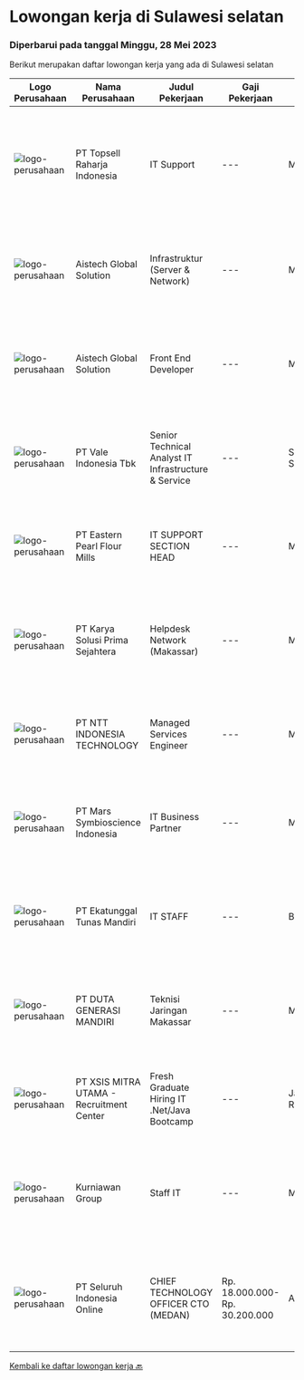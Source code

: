 
  # Lowongan kerja di Sulawesi selatan

  ### Diperbarui pada tanggal Minggu, 28 Mei 2023

  Berikut merupakan daftar lowongan kerja yang ada di Sulawesi selatan

  |Logo Perusahaan | Nama Perusahaan | Judul Pekerjaan | Gaji Pekerjaan | Lokasi | Deskripsi | Tanggal diunggah | Pranala |
  | -------------- | --------------- | --------------- | --------- | --------- | -------------- | ------- | ----------- |
  |![logo-perusahaan](https://image-service-cdn.seek.com.au/ae356464c97f69ec3244b4271b99e9fd6e8f21f1/ee4dce1061f3f616224767ad58cb2fc751b8d2dc)|PT Topsell Raharja Indonesia|IT Support|---|Makassar|- Mengolah database/server perusahaan dan menjaga keamanan system. - Membuat program yang dibutuhkan perusahaaan dalam business analyst, marketing...|Sabtu, 27 Mei 2023|https://www.jobstreet.co.id/id/job/it-support-1035684399?token=0~75bd02fc-c353-47cf-a2f7-8a2d4acbcee9&sectionRank=1&jobId=jobstreet-id-job-1035684399|
|![logo-perusahaan](https://i.ibb.co/sqvTCh9/112815900-stock-vector-no-image-available-icon-flat-vector.webp)|Aistech Global Solution|Infrastruktur (Server & Network)|---|Makassar|- Menguasai UNIX / LINUX - Menguasai konsep networking (CCNA , MTCNA) - Mampu bekerjasama secara tim - Menguasai produk VMWare - Pria/Wanita -...|Sabtu, 27 Mei 2023|https://www.jobstreet.co.id/id/job/infrastruktur-server-network-1035952671?token=0~75bd02fc-c353-47cf-a2f7-8a2d4acbcee9&sectionRank=2&jobId=jobstreet-id-job-1035952671|
|![logo-perusahaan](https://i.ibb.co/sqvTCh9/112815900-stock-vector-no-image-available-icon-flat-vector.webp)|Aistech Global Solution|Front End Developer|---|Makassar|1. Merancang Tampilan Antarmuka Aplikasi 2. Optimasi Tampilan Aplikasi 3. Memastikan Aplikasi Kompatibel dengan Browser 4. Memelihara Aplikasi yang...|Sabtu, 27 Mei 2023|https://www.jobstreet.co.id/id/job/front-end-developer-1035952730?token=0~75bd02fc-c353-47cf-a2f7-8a2d4acbcee9&sectionRank=3&jobId=jobstreet-id-job-1035952730|
|![logo-perusahaan](https://image-service-cdn.seek.com.au/60103aff7c17273f34198bccd31b0720f3e37570/ee4dce1061f3f616224767ad58cb2fc751b8d2dc)|PT Vale Indonesia Tbk|Senior Technical Analyst IT Infrastructure & Service|---|Sulawesi Selatan|The role is required to provide a comprehensive technical analysis to plan(strategy), design, transition, operation, and continual improvement in IT...|Rabu, 24 Mei 2023|https://www.jobstreet.co.id/id/job/senior-technical-analyst-it-infrastructure-service-4346739?token=0~75bd02fc-c353-47cf-a2f7-8a2d4acbcee9&sectionRank=4&jobId=jobstreet-id-job-4346739|
|![logo-perusahaan](https://image-service-cdn.seek.com.au/0d7729552de194f48ad8533e5efab90a57794114/ee4dce1061f3f616224767ad58cb2fc751b8d2dc)|PT Eastern Pearl Flour Mills|IT SUPPORT SECTION HEAD|---|Makassar|Requirements: Bachelor degree from Computer Science/ Engineering/ Information Systems Proficiency &amp; fluent in English (written &amp; spoken) Main...|Selasa, 23 Mei 2023|https://www.jobstreet.co.id/id/job/it-support-section-head-4344620?token=0~75bd02fc-c353-47cf-a2f7-8a2d4acbcee9&sectionRank=5&jobId=jobstreet-id-job-4344620|
|![logo-perusahaan](https://image-service-cdn.seek.com.au/bb0f2c313297f2db3d497466b95d7da85644edc0/ee4dce1061f3f616224767ad58cb2fc751b8d2dc)|PT Karya Solusi Prima Sejahtera|Helpdesk Network (Makassar)|---|Makassar|KUALIFIKASIPendidikan diutamakan D3/S1 jurusan Teknik Telekomunikasi dan Teknik InformatikaKompetensi Non-teknis: Mampu berkomunikasi dengan baik dan...|Rabu, 24 Mei 2023|https://www.jobstreet.co.id/id/job/helpdesk-network-makassar-4346269?token=0~75bd02fc-c353-47cf-a2f7-8a2d4acbcee9&sectionRank=6&jobId=jobstreet-id-job-4346269|
|![logo-perusahaan](https://image-service-cdn.seek.com.au/f525f049cf8ce97a388001196b7113e11512c773/ee4dce1061f3f616224767ad58cb2fc751b8d2dc)|PT NTT INDONESIA TECHNOLOGY|Managed Services Engineer|---|Makassar|Job Requirements: Bachelor's degree in computer science or software engineering Relevant certifications : CCNA/CCNP, VCP, Microsoft 365 | Certified:...|Kamis, 25 Mei 2023|https://www.jobstreet.co.id/id/job/managed-services-engineer-4327948?token=0~75bd02fc-c353-47cf-a2f7-8a2d4acbcee9&sectionRank=7&jobId=jobstreet-id-job-4327948|
|![logo-perusahaan](https://image-service-cdn.seek.com.au/bab14f371629d1abc09565d5ce4631348c179775/ee4dce1061f3f616224767ad58cb2fc751b8d2dc)|PT Mars Symbioscience Indonesia|IT Business Partner|---|Makassar|Job Purpose :Functional expert is required to guarantee that system is in line with business process and the investment on deployment is not wastedKey...|Sabtu, 20 Mei 2023|https://www.jobstreet.co.id/id/job/it-business-partner-4329416?token=0~75bd02fc-c353-47cf-a2f7-8a2d4acbcee9&sectionRank=8&jobId=jobstreet-id-job-4329416|
|![logo-perusahaan](https://image-service-cdn.seek.com.au/e94cb4b3c5bb0a2ab28556ea5133dc6ec5ea9dfa/ee4dce1061f3f616224767ad58cb2fc751b8d2dc)|PT Ekatunggal Tunas Mandiri|IT STAFF|---|Bogor|"Anda Seorang Yang Proaktif, Komunikatif &amp; Menyukai Pekerjaan Bidang IT ?"PT. Ekatunggal Tunas Mandiri adalah perusahaan yang sedang berkembang...|Rabu, 10 Mei 2023|https://www.jobstreet.co.id/id/job/it-staff-4328458?token=0~75bd02fc-c353-47cf-a2f7-8a2d4acbcee9&sectionRank=9&jobId=jobstreet-id-job-4328458|
|![logo-perusahaan](https://image-service-cdn.seek.com.au/f6d4c20e039a9103d16d613786829da485a07a5f/ee4dce1061f3f616224767ad58cb2fc751b8d2dc)|PT DUTA GENERASI MANDIRI|Teknisi Jaringan Makassar|---|Makassar|- Melakukan aktivitas instalasi dan aktivasi kepada pelanggan. - Memberikan dukungan teknis kepada pelanggan melalui pemecahan masalah jarak jauh atau...|Kamis, 11 Mei 2023|https://www.jobstreet.co.id/id/job/teknisi-jaringan-makassar-1035768971?token=0~75bd02fc-c353-47cf-a2f7-8a2d4acbcee9&sectionRank=10&jobId=jobstreet-id-job-1035768971|
|![logo-perusahaan](https://image-service-cdn.seek.com.au/fa12dd378bd230f83b9ccd636b4121ebbb347455/ee4dce1061f3f616224767ad58cb2fc751b8d2dc)|PT XSIS MITRA UTAMA - Recruitment Center|Fresh Graduate Hiring IT .Net/Java Bootcamp|---|Jakarta Raya|What we offer you: Integrated Training Full Stack specialist in .Net/Java Soft Skills Training. Real &amp; varied experiences (IT Project...|Kamis, 11 Mei 2023|https://www.jobstreet.co.id/id/job/fresh-graduate-hiring-it-.net-java-bootcamp-4329799?token=0~75bd02fc-c353-47cf-a2f7-8a2d4acbcee9&sectionRank=11&jobId=jobstreet-id-job-4329799|
|![logo-perusahaan](https://image-service-cdn.seek.com.au/a1a31fde4bd5654a375321f16119ce66b8da3dc0/ee4dce1061f3f616224767ad58cb2fc751b8d2dc)|Kurniawan Group|Staff IT|---|Makassar|Pendidikan Minimal S1 Teknik Informatika/Teknik Komputer/Ilmu Komputer Mampu melakukan troubleshooting dan maintenance hardware &amp; software PC,...|Sabtu, 06 Mei 2023|https://www.jobstreet.co.id/id/job/staff-it-4321666?token=0~75bd02fc-c353-47cf-a2f7-8a2d4acbcee9&sectionRank=12&jobId=jobstreet-id-job-4321666|
|![logo-perusahaan](https://image-service-cdn.seek.com.au/c768f0670f8f8212da7de609b6af9d0b2e5134cc/ee4dce1061f3f616224767ad58cb2fc751b8d2dc)|PT Seluruh Indonesia Online|CHIEF TECHNOLOGY OFFICER CTO (MEDAN)|Rp. 18.000.000-Rp. 30.200.000|Aceh|Memiliki pengalaman leadership sebagai Manager sebelumnya.Back End Engineer1. Memiliki pengalaman dalam membangun RESTful APIs2. Menguasai bahasa...|Selasa, 02 Mei 2023|https://www.jobstreet.co.id/id/job/chief-technology-officer-cto-medan-4315001?token=0~75bd02fc-c353-47cf-a2f7-8a2d4acbcee9&sectionRank=13&jobId=jobstreet-id-job-4315001|


  [Kembali ke daftar lowongan kerja 🔙](../README.md#daftar-lowongan-kerja)
  
